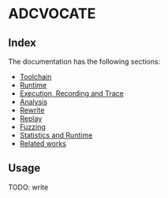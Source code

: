 # ADCVOCATE

## Index

The documentation has the following sections:

- [Toolchain](toolchain.md)
- [Runtime](runtime.md)
- [Execution, Recording and Trace](recording.md)
- [Analysis](analysis.md)
- [Rewrite](rewrite.md)
- [Replay](replay.md)
- [Fuzzing](fuzzing.md)
- [Statistics and Runtime](statistics.md)
- [Related works](relatedWorks.md)

## Usage
TODO: write